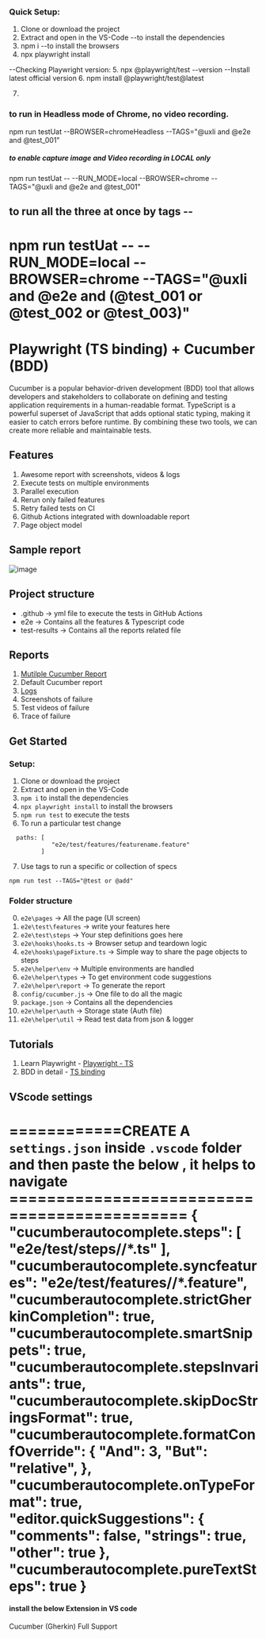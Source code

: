 ###  Quick Setup:
1. Clone or download the project
2. Extract and open in the VS-Code
--to install the dependencies
3. npm i 
--to install the browsers
4. npx playwright install

--Checking Playwright version:
5. npx @playwright/test --version
--Install latest official version
6. npm install @playwright/test@latest


7. 
### to run in Headless mode of Chrome, no video recording.
npm run testUat --BROWSER=chromeHeadless --TAGS="@uxli and @e2e and @test_001"

##### to enable capture image and Video recording in LOCAL only 
npm run  testUat -- --RUN_MODE=local --BROWSER=chrome  --TAGS="@uxli and @e2e and @test_001"

## to run all the three at once by tags --
npm run testUat -- --RUN_MODE=local --BROWSER=chrome --TAGS="@uxli and @e2e and (@test_001 or @test_002 or @test_003)"
 ===============================================================

# Playwright (TS binding) + Cucumber (BDD)

Cucumber is a popular behavior-driven development (BDD) tool that allows developers and stakeholders to collaborate on defining and testing application requirements in a human-readable format. 
TypeScript is a powerful superset of JavaScript that adds optional static typing, making it easier to catch errors before runtime. By combining these two tools, we can create more reliable and maintainable tests.

## Features

1. Awesome report with screenshots, videos & logs
2. Execute tests on multiple environments 
3. Parallel execution
4. Rerun only failed features
5. Retry failed tests on CI
6. Github Actions integrated with downloadable report
7. Page object model

## Sample report
![image](https://github.com/ortoniKC/Playwright_Cucumber_TS/assets/58769833/da2d9f5a-85e7-4695-8ce2-3378b692afc4)


## Project structure

- .github -> yml file to execute the tests in GitHub Actions
- e2e -> Contains all the features & Typescript code
- test-results -> Contains all the reports related file

## Reports

1. [Mutilple Cucumber Report](https://github.com/WasiqB/multiple-cucumber-html-reporter)
2. Default Cucumber report
3. [Logs](https://www.npmjs.com/package/winston)
4. Screenshots of failure
5. Test videos of failure
6. Trace of failure

## Get Started

### Setup:

1. Clone or download the project
2. Extract and open in the VS-Code
3. `npm i` to install the dependencies
4. `npx playwright install` to install the browsers
5. `npm run test` to execute the tests
6. To run a particular test change
```
  paths: [
            "e2e/test/features/featurename.feature"
         ]
```
7. Use tags to run a specific or collection of specs
```
npm run test --TAGS="@test or @add"
```

### Folder structure
0. `e2e\pages` -> All the page (UI screen)
1. `e2e\test\features` -> write your features here
2. `e2e\test\steps` -> Your step definitions goes here
3. `e2e\hooks\hooks.ts` -> Browser setup and teardown logic
4. `e2e\hooks\pageFixture.ts` -> Simple way to share the page objects to steps
5. `e2e\helper\env` -> Multiple environments are handled
6. `e2e\helper\types` -> To get environment code suggestions
7. `e2e\helper\report` -> To generate the report
8. `config/cucumber.js` -> One file to do all the magic
9. `package.json` -> Contains all the dependencies
10. `e2e\helper\auth` -> Storage state (Auth file)
11. `e2e\helper\util` -> Read test data from json & logger

## Tutorials
1. Learn Playwright - [Playwright - TS](https://youtube.com/playlist?list=PL699Xf-_ilW7EyC6lMuU4jelKemmS6KgD)
2. BDD in detail - [TS binding](https://youtube.com/playlist?list=PL699Xf-_ilW6KgK-S1l9ynOnBGiZl2Bsk)





## VScode settings


============CREATE A `settings.json` inside `.vscode` folder and then paste the below , it helps to navigate =============================================
{
    "cucumberautocomplete.steps": [
        "e2e/test/steps/**/*.ts"
    ],
    "cucumberautocomplete.syncfeatures": "e2e/test/features/**/*.feature",
    "cucumberautocomplete.strictGherkinCompletion": true,
    "cucumberautocomplete.smartSnippets": true,
    "cucumberautocomplete.stepsInvariants": true,
    "cucumberautocomplete.skipDocStringsFormat": true,
    "cucumberautocomplete.formatConfOverride": {
        "And": 3,
        "But": "relative",
    },
    "cucumberautocomplete.onTypeFormat": true,
    "editor.quickSuggestions": {
        "comments": false,
        "strings": true,
        "other": true
    },
    "cucumberautocomplete.pureTextSteps": true
}
============================================================================================
#### install the below Extension in VS code ###########
Cucumber (Gherkin) Full Support

